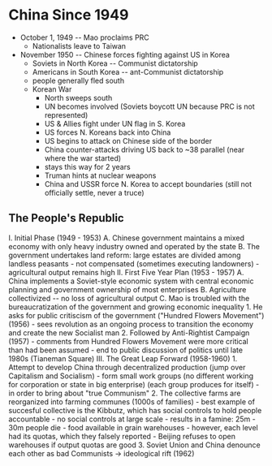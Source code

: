 # China Since 1949
- October 1, 1949 -- Mao proclaims PRC
    - Nationalists leave to Taiwan
- November 1950 -- Chinese forces fighting against US in Korea
    - Soviets in North Korea -- Communist dictatorship
    - Americans in South Korea -- ant-Communist dictatorship
    - people generally fled south
    - Korean War
        - North sweeps south
        - UN becomes involved (Soviets boycott UN because PRC is not represented)
        - US & Allies fight under UN flag in S. Korea
        - US forces N. Koreans back into China
        - US begins to attack on Chinese side of the border
        - China counter-attacks driving US back to ~38 parallel (near where the war started)
        - stays this way for 2 years
        - Truman hints at nuclear weapons
        - China and USSR force N. Korea to accept boundaries (still not officially settle, never a truce)
## The People's Republic
I.  Initial Phase (1949 - 1953)
    A.  Chinese government maintains a mixed economy with only heavy industry owned and operated by the state
    B.  The government undertakes land reform: large estates are divided among landless peasants
        - not compensated (sometimes executing landowners)
        - agricultural output remains high
II.  First Five Year Plan (1953 - 1957)
    A.  China implements a Soviet-style economic system with central economic planning and government ownership of most enterprises
    B.  Agriculture collectivized -- no loss of agricultural output
    C.  Mao is troubled with the bureaucratization of the government and growing economic inequality
        1. He asks for public critiscism of the government ("Hundred Flowers Movement") (1956)
            - sees revolution as an ongoing process to transition the economy and create the new Socialist man
        2. Followed by Anti-Rightist Campaign (1957)
            - comments from Hundred Flowers Movement were more critical than had been assumed
            - end to public discussion of politics until late 1980s (Tianeman Square)
III. The Great Leap Forward (1958-1960)
    1. Attempt to develop China through decentralized production (jump over Capitalism and Socialism)
        - form small work groups (no different working for corporation or state in big enterprise) (each group produces for itself)
        - in order to bring about "true Communism"
    2. The collective farms are reorganized into farming communes (1000s of families)
        - best example of succesful collective is the Kibbutz, which has social controls to hold people accountable
        - no social controls at large scale
        - results in a famine: 25m - 30m people die
            - food available in grain warehouses
            - however, each level had its quotas, which they falsely reported
            - Beijing refuses to open warehouses if output quotas are good
    3. Soviet Union and China denounce each other as bad Communists -> ideological rift (1962)
